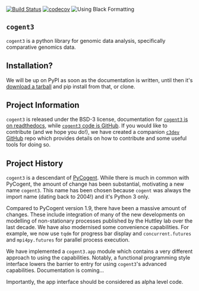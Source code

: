 [![Build Status](https://dev.azure.com/GavinHuttley/cogent3/_apis/build/status/cogent3.cogent3?branchName=master)](https://dev.azure.com/GavinHuttley/cogent3/_build/latest?definitionId=1&branchName=master)
[![codecov](https://codecov.io/gh/cogent3/cogent3/branch/master/graph/badge.svg)](https://codecov.io/gh/cogent3/cogent3)
![Using Black Formatting](https://img.shields.io/badge/code%20style-black-000000.svg)

## `cogent3`

`cogent3` is a python library for genomic data analysis, specifically comparative genomics data.

## Installation?

We will be up on PyPI as soon as the documentation is written, until then it's [download a tarball](https://github.com/cogent3/cogent3) and pip install from that, or clone.

## Project Information

`cogent3` is released under the BSD-3 license, documentation for [`cogent3` is on readthedocs](https://cogent3.readthedocs.io/en/latest/), while [`cogent3` code is GitHub](https://github.com/cogent3/cogent3). If you would like to contribute (and we hope you do!), we have created a companion [`c3dev` GitHub](https://github.com/cogent3/c3dev) repo which provides details on how to contribute and some useful tools for doing so.

## Project History

`cogent3` is a descendant of [PyCogent](https://github.com/pycogent/pycogent.github.com). While there is much in common with PyCogent, the amount of change has been substantial, motivating a new name `cogent3`. This name has been chosen because `cogent` was always the import name (dating back to 2004!) and it's Python 3 only.

Compared to PyCogent version 1.9, there have been a massive amount of changes. These include integration of many of the new developments on modelling of non-stationary processes published by the Huttley lab over the last decade. We have also modernised some convenience capabilities. For example, we now use `tqdm` for progress bar display and `concurrent.futures` and `mpi4py.futures` for parallel process execution.

We have implemented a `cogent3.app` module which contains a very different approach to using the capabilities. Notably, a functional programming style interface lowers the barrier to entry for using `cogent3`'s advanced capabilities. Documentation is coming...

Importantly, the app interface should be considered as alpha level code.
